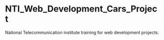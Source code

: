 # NTI_Web_Development_Cars_Project
National Telecommunication institute training for web development projects.
